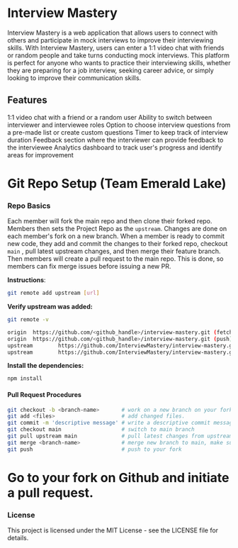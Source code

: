 # Interview Mastery
Interview Mastery is a web application that allows users to connect with others and participate in mock interviews to improve their interviewing skills. With Interview Mastery, users can enter a 1:1 video chat with friends or random people and take turns conducting mock interviews. This platform is perfect for anyone who wants to practice their interviewing skills, whether they are preparing for a job interview, seeking career advice, or simply looking to improve their communication skills.

## Features
1:1 video chat with a friend or a random user
Ability to switch between interviewer and interviewee roles
Option to choose interview questions from a pre-made list or create custom questions
Timer to keep track of interview duration
Feedback section where the interviewer can provide feedback to the interviewee
Analytics dashboard to track user's progress and identify areas for improvement

# Git Repo Setup (Team Emerald Lake)

### Repo Basics
Each member will fork the main repo and then clone their forked repo. Members then sets the Project Repo as the ```upstream```. Changes are done on each member's fork on a new branch. When a member is ready to commit new code, they add and commit the changes to their forked repo, checkout ```main``` , pull latest upstream changes, and then merge their feature branch. Then members will create a pull request to the main repo. This is done, so members can fix merge issues before issuing a new PR.

__Instructions__:

```bash
git remote add upstream [url]
```

**Verify upstream was added:**

```bash
git remote -v

origin  https://github.com/<github_handle>/interview-mastery.git (fetch)
origin  https://github.com/<github_handle>/interview-mastery.git (push)
upstream        https://github.com/InterviewMastery/interview-mastery.git (fetch)
upstream        https://github.com/InterviewMastery/interview-mastery.git (push)
```

**Install the dependencies:**

```bash
npm install
```

#### Pull Request Procedures

```bash
git checkout -b <branch-name>       # work on a new branch on your fork.
git add <files>                     # add changed files.
git commit -m 'descriptive message' # write a descriptive commit message.
git checkout main                   # switch to main branch
git pull upstream main              # pull latest changes from upstream before committing.
git merge <branch-name>             # merge new branch to main, make sure to resolve any merge conflicts before pushing.
git push                            # push to your fork
```
# Go to your fork on Github and initiate a pull request.


### License
This project is licensed under the MIT License - see the LICENSE file for details.



